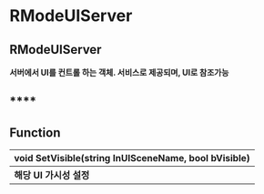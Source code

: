 # RModeUIServer

## **RModeUIServer**

**서버에서 UI를 컨트롤 하는 객체. 서비스로 제공되며, UI로 참조가능**

## \*\*\*\*

## **Function**

| **void SetVisible\(string InUISceneName, bool bVisible\)** |
| :--- |
| **해당 UI 가시성 설정** |

